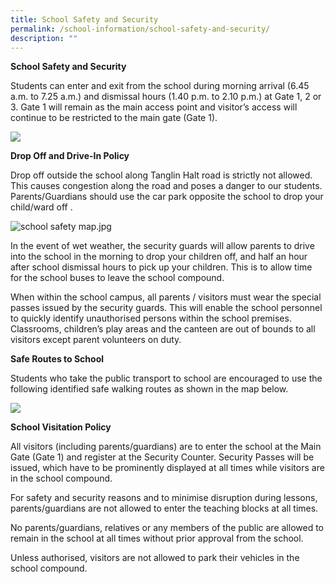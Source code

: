 ```yaml
---
title: School Safety and Security
permalink: /school-information/school-safety-and-security/
description: ""
---
```

**School Safety and Security**

  

Students can enter and exit from the school during morning arrival (6.45 a.m. to 7.25 a.m.) and dismissal hours (1.40 p.m. to 2.10 p.m.) at Gate 1, 2 or 3. Gate 1 will remain as the main access point and visitor’s access will continue to be restricted to the main gate (Gate 1). 

![](https://lh3.googleusercontent.com/HEiN1h8xR5y1KfH-vGnMualOw25Q5rJiWxGZWP2JnV2B1Sus6EzY2UYGqPa4JCq1iZTmD1DoDdLq0-oGc5CbDSilBPWNwGodG6uuxhvoZzqxa9DKEmual6fjFxcpk9oeOdgZXJdurUg4BZWQf-Xgl4GYTapLi_1m9NSwzU8qJhRgW-HakootphhYh_iIOw)

  

**Drop Off and Drive-In Policy**

  

Drop off outside the school along Tanglin Halt road is strictly not allowed. This causes congestion along the road and poses a danger to our students. Parents/Guardians should use the car park opposite the school to drop your child/ward off .

![school safety map.jpg](https://lh6.googleusercontent.com/O_7M0E4bx-4bHTzMosm7P08YbENcA2It5C_sd2tpoPgcEFwcKRcd8C68YTCErYPaIF7EDHkAW_SL_Non6SinvCxARlKrLf4-Gp6OC0H_dkeJAFx3OpDqhESSgJ7FMLDJG0M8-NzFbbDF-xo8A5VN_jDtJglnOPyOl3TLsgtRBHWgZnTrTp0lyd1mLMhgmQ)

In the event of wet weather, the security guards will allow parents to drive into the school in the morning to drop your children off, and half an hour after school dismissal hours to pick up your children. This is to allow time for the school buses to leave the school compound.

When within the school campus, all parents / visitors must wear the special passes issued by the security guards. This will enable the school personnel to quickly identify unauthorised persons within the school premises. Classrooms, children’s play areas and the canteen are out of bounds to all visitors except parent volunteers on duty. 

  
**Safe Routes to School**


Students who take the public transport to school are encouraged to use the following identified safe walking routes as shown in the map below.

![](https://lh4.googleusercontent.com/_H9Rx1AEnhYMkzXE4gh1c8fRbmXeNrqNpOxFXzHYVKCM8udy-OZDFU7Tml99IY54guF28Ktm1iRAgrN5bTt8Hyfz1qSQD-ofJj6r9eOgOvcQa-t5i9ymErUfSoy_K_FCmRtcYy0zJAWjJDnttM0oQ-B89P2oG-KTRyzw2Dv1LGxUPRT44rJEyIkvfOgDNw)

**School Visitation Policy**

All visitors (including parents/guardians) are to enter the school at the Main Gate (Gate 1) and register at the Security Counter. Security Passes will be issued, which have to be prominently displayed at all times while visitors are in the school compound. 

  

For safety and security reasons and to minimise disruption during lessons, parents/guardians are not allowed to enter the teaching blocks at all times.

No parents/guardians, relatives or any members of the public are allowed to remain in the school at all times without prior approval from the school.

Unless authorised, visitors are not allowed to park their vehicles in the school compound.